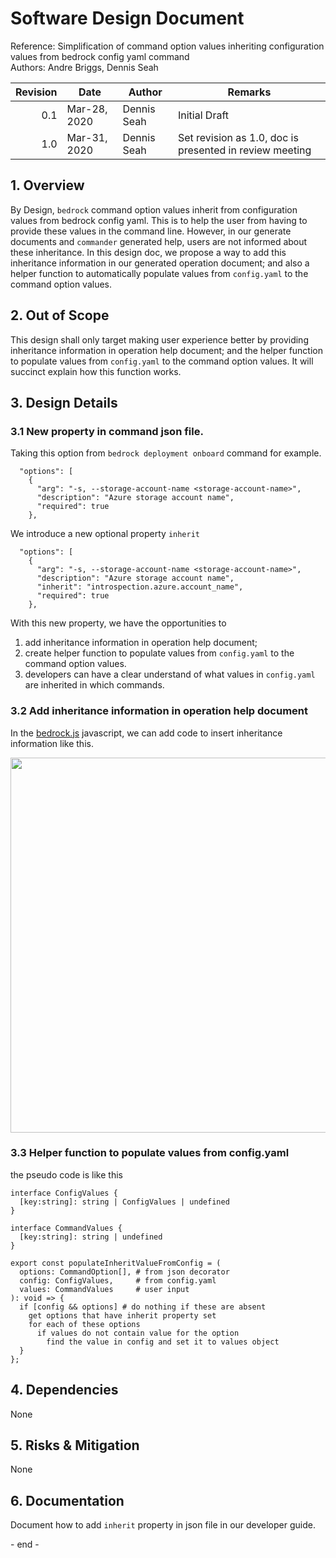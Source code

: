 # Software Design Document

Reference: Simplification of command option values inheriting configuration
values from bedrock config yaml command<br> Authors: Andre Briggs, Dennis Seah

| Revision | Date         | Author      | Remarks                                                 |
| -------: | ------------ | ----------- | ------------------------------------------------------- |
|      0.1 | Mar-28, 2020 | Dennis Seah | Initial Draft                                           |
|      1.0 | Mar-31, 2020 | Dennis Seah | Set revision as 1.0, doc is presented in review meeting |

## 1. Overview

By Design, `bedrock` command option values inherit from configuration values
from bedrock config yaml. This is to help the user from having to provide these
values in the command line. However, in our generate documents and `commander`
generated help, users are not informed about these inheritance. In this design
doc, we propose a way to add this inheritance information in our generated
operation document; and also a helper function to automatically populate values
from `config.yaml` to the command option values.

## 2. Out of Scope

This design shall only target making user experience better by providing
inheritance information in operation help document; and the helper function to
populate values from `config.yaml` to the command option values. It will
succinct explain how this function works.

## 3. Design Details

### 3.1 New property in command json file.

Taking this option from `bedrock deployment onboard` command for example.

```
  "options": [
    {
      "arg": "-s, --storage-account-name <storage-account-name>",
      "description": "Azure storage account name",
      "required": true
    },
```

We introduce a new optional property `inherit`

```
  "options": [
    {
      "arg": "-s, --storage-account-name <storage-account-name>",
      "description": "Azure storage account name",
      "inherit": "introspection.azure.account_name",
      "required": true
    },
```

With this new property, we have the opportunities to

1. add inheritance information in operation help document;
1. create helper function to populate values from `config.yaml` to the command
   option values.
1. developers can have a clear understand of what values in `config.yaml` are
   inherited in which commands.

### 3.2 Add inheritance information in operation help document

In the
[bedrock.js](https://github.com/microsoft/bedrock-cli/blob/master/docs/commands/bedrock.js)
javascript, we can add code to insert inheritance information like this.

<p style="text-align:center">
<img src="inheritFieldInOnBoardDoc.png" width="600px">
</p>

### 3.3 Helper function to populate values from config.yaml

the pseudo code is like this

```
interface ConfigValues {
  [key:string]: string | ConfigValues | undefined
}

interface CommandValues {
  [key:string]: string | undefined
}

export const populateInheritValueFromConfig = (
  options: CommandOption[], # from json decorator
  config: ConfigValues,     # from config.yaml
  values: CommandValues     # user input
): void => {
  if [config && options] # do nothing if these are absent
    get options that have inherit property set
    for each of these options
      if values do not contain value for the option
        find the value in config and set it to values object
  }
};
```

## 4. Dependencies

None

## 5. Risks & Mitigation

None

## 6. Documentation

Document how to add `inherit` property in json file in our developer guide.

\- end -
